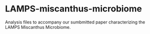 # LAMPS-miscanthus-microbiome

Analysis files to accompany our sumbmitted paper characterizing the LAMPS Miscanthus Microbiome.
